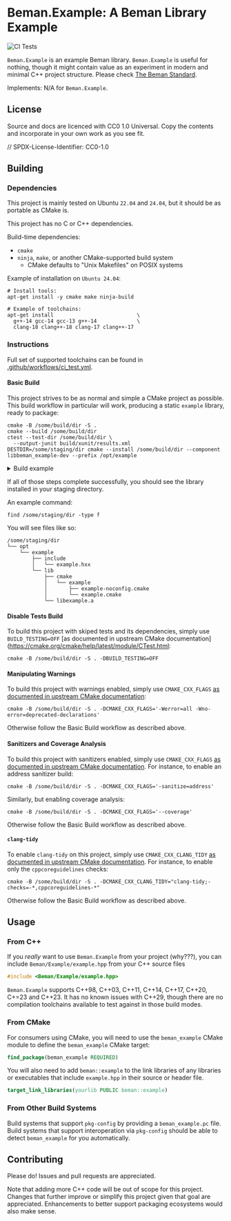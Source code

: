 <!--
SPDX-License-Identifier: CC0-1.0
-->

# Beman.Example: A Beman Library Example

![CI Tests](https://github.com/beman-project/Example/actions/workflows/ci_tests.yml/badge.svg)

`Beman.Example` is an example Beman library. `Beman.Example` is useful for nothing, though it might contain value as an experiment in modern and minimal C++ project structure. Please check [The Beman Standard](https://github.com/beman-project/beman/blob/main/docs/beman-standard.md).

Implements: N/A for `Beman.Example`.

## License

Source and docs are licenced with CC0 1.0 Universal. Copy the contents and incorporate in your own work as you see fit.

// SPDX-License-Identifier: CC0-1.0

## Building

### Dependencies

This project is mainly tested on Ubuntu `22.04` and `24.04`, but it should be as portable as CMake is.

This project has no C or C++ dependencies.

Build-time dependencies:

- `cmake`
- `ninja`, `make`, or another CMake-supported build system
  - CMake defaults to "Unix Makefiles" on POSIX systems

Example of installation on `Ubuntu 24.04`:

```shell
# Install tools:
apt-get install -y cmake make ninja-build

# Example of toolchains:
apt-get install                           \
  g++-14 gcc-14 gcc-13 g++-14             \
  clang-18 clang++-18 clang-17 clang++-17
```

### Instructions

Full set of supported toolchains can be found in [.github/workflows/ci_test.yml](.github/workflows/ci_test.yml).

#### Basic Build

This project strives to be as normal and simple a CMake project as possible. This build workflow in particular will work, producing a static `example` library, ready to package:

```shell
cmake -B /some/build/dir -S .
cmake --build /some/build/dir
ctest --test-dir /some/build/dir \
  --output-junit build/xunit/results.xml
DESTDIR=/some/staging/dir cmake --install /some/build/dir --component libbeman_example-dev --prefix /opt/example
```

<details>
<summary> Build example </summary>

```shell
# Configure example.
$ cmake -B .build -S .
-- The CXX compiler identification is GNU 13.2.0
-- Detecting CXX compiler ABI info
-- Detecting CXX compiler ABI info - done
-- Check for working CXX compiler: /usr/bin/c++ - skipped
-- Detecting CXX compile features
-- Detecting CXX compile features - done
-- Configuring done (0.1s)
-- Generating done (0.0s)
-- Build files have been written to: /path/to/repo/.build

# Build example.
$ cmake --build .build/
[ 14%] Built target gtest
[ 28%] Built target gmock
[ 42%] Built target gmock_main
[ 57%] Built target gtest_main
[ 71%] Built target beman_example
[ 78%] Building CXX object src/Beman/Example/tests/CMakeFiles/example_gtest.dir/example.t.cpp.o
[ 85%] Linking CXX executable example_gtest
[ 85%] Built target example_gtest
[100%] Built target sample_usage

# Run tests example.
$ ctest --test-dir .build
Internal ctest changing into directory: /path/to/repo/.build
Test project /path/to/repo/.build
    Start 1: ExampleTest.call_identity
1/1 Test #1: ExampleTest.call_identity ........   Passed    0.00 sec

100% tests passed, 0 tests failed out of 1

# Run examples.
$ .build/examples/sample_usage 
2024
```
</details>

If all of those steps complete successfully, you should see the library installed in your staging directory.

An example command:
```shell
find /some/staging/dir -type f
```

You will see files like so:

```
/some/staging/dir
└── opt
    └── example
        ├── include
        │   └── example.hxx
        └── lib
            ├── cmake
            │   └── example
            │       ├── example-noconfig.cmake
            │       └── example.cmake
            └── libexample.a
```

#### Disable Tests Build

To build this project with skiped tests and its dependencies, simply use `BUILD_TESTING=OFF` [as documented in upstream CMake documentation](https://cmake.org/cmake/help/latest/module/CTest.html:

```shell
cmake -B /some/build/dir -S . -DBUILD_TESTING=OFF
```

#### Manipulating Warnings

To build this project with warnings enabled, simply use `CMAKE_CXX_FLAGS` [as documented in upstream CMake documentation](https://cmake.org/cmake/help/latest/variable/CMAKE_LANG_FLAGS.html):

```shell
cmake -B /some/build/dir -S . -DCMAKE_CXX_FLAGS='-Werror=all -Wno-error=deprecated-declarations'
```

Otherwise follow the Basic Build workflow as described above.


#### Sanitizers and Coverage Analysis

To build this project with sanitizers enabled, simply use `CMAKE_CXX_FLAGS` [as documented in upstream CMake documentation](https://cmake.org/cmake/help/latest/variable/CMAKE_LANG_FLAGS.html). For instance, to enable an address sanitizer build:

```shell
cmake -B /some/build/dir -S . -DCMAKE_CXX_FLAGS='-sanitize=address'
```

Similarly, but enabling coverage analysis:

```shell
cmake -B /some/build/dir -S . -DCMAKE_CXX_FLAGS='--coverage'
```

Otherwise follow the Basic Build workflow as described above.


#### `clang-tidy`

To enable `clang-tidy` on this project, simply use `CMAKE_CXX_CLANG_TIDY` [as documented in upstream CMake documentation](https://cmake.org/cmake/help/latest/variable/CMAKE_LANG_CLANG_TIDY.html). For instance, to enable only the `cppcoreguidelines` checks:

```shell
cmake -B /some/build/dir -S . -DCMAKE_CXX_CLANG_TIDY="clang-tidy;-checks=-*,cppcoreguidelines-*"
```

Otherwise follow the Basic Build workflow as described above.


## Usage

### From C++

If you *really* want to use `Beman.Example` from your project (why???), you can include `Beman/Example/example.hpp` from your C++ source files

```cxx
#include <Beman/Example/example.hpp>
```

`Beman.Example` supports C++98, C++03, C++11, C++14, C++17, C++20, C+=23 and C++23. It has no known issues with C++29, though there are no compilation toolchains available to test against in those build modes.


### From CMake

For consumers using CMake, you will need to use the `beman_example` CMake module to define the `beman_example` CMake target:

```cmake
find_package(beman_example REQUIRED)
```

You will also need to add `beman::example` to the link libraries of any libraries or executables that include `example.hpp` in their source or header file.

```cmake
target_link_libraries(yourlib PUBLIC beman::example)
```

### From Other Build Systems

Build systems that support `pkg-config` by providing a `beman_example.pc` file. Build systems that support interoperation via `pkg-config` should be able to detect `beman_example` for you automatically.

## Contributing

Please do! Issues and pull requests are appreciated.

Note that adding more C++ code will be out of scope for this project. Changes that further improve or simplify this project given that goal are appreciated. Enhancements to better support packaging ecosystems would also make sense.


<!--
Creative Commons Legal Code

CC0 1.0 Universal

    CREATIVE COMMONS CORPORATION IS NOT A LAW FIRM AND DOES NOT PROVIDE
    LEGAL SERVICES. DISTRIBUTION OF THIS DOCUMENT DOES NOT CREATE AN
    ATTORNEY-CLIENT RELATIONSHIP. CREATIVE COMMONS PROVIDES THIS
    INFORMATION ON AN "AS-IS" BASIS. CREATIVE COMMONS MAKES NO WARRANTIES
    REGARDING THE USE OF THIS DOCUMENT OR THE INFORMATION OR WORKS
    PROVIDED HEREUNDER, AND DISCLAIMS LIABILITY FOR DAMAGES RESULTING FROM
    THE USE OF THIS DOCUMENT OR THE INFORMATION OR WORKS PROVIDED
    HEREUNDER.

Statement of Purpose

The laws of most jurisdictions throughout the world automatically confer
exclusive Copyright and Related Rights (defined below) upon the creator
and subsequent owner(s) (each and all, an "owner") of an original work of
authorship and/or a database (each, a "Work").

Certain owners wish to permanently relinquish those rights to a Work for
the purpose of contributing to a commons of creative, cultural and
scientific works ("Commons") that the public can reliably and without fear
of later claims of infringement build upon, modify, incorporate in other
works, reuse and redistribute as freely as possible in any form whatsoever
and for any purposes, including without limitation commercial purposes.
These owners may contribute to the Commons to promote the ideal of a free
culture and the further production of creative, cultural and scientific
works, or to gain reputation or greater distribution for their Work in
part through the use and efforts of others.

For these and/or other purposes and motivations, and without any
expectation of additional consideration or compensation, the person
associating CC0 with a Work (the "Affirmer"), to the extent that he or she
is an owner of Copyright and Related Rights in the Work, voluntarily
elects to apply CC0 to the Work and publicly distribute the Work under its
terms, with knowledge of his or her Copyright and Related Rights in the
Work and the meaning and intended legal effect of CC0 on those rights.

1. Copyright and Related Rights. A Work made available under CC0 may be
protected by copyright and related or neighboring rights ("Copyright and
Related Rights"). Copyright and Related Rights include, but are not
limited to, the following:

  i. the right to reproduce, adapt, distribute, perform, display,
     communicate, and translate a Work;
 ii. moral rights retained by the original author(s) and/or performer(s);
iii. publicity and privacy rights pertaining to a person's image or
     likeness depicted in a Work;
 iv. rights protecting against unfair competition in regards to a Work,
     subject to the limitations in paragraph 4(a), below;
  v. rights protecting the extraction, dissemination, use and reuse of data
     in a Work;
 vi. database rights (such as those arising under Directive 96/9/EC of the
     European Parliament and of the Council of 11 March 1996 on the legal
     protection of databases, and under any national implementation
     thereof, including any amended or successor version of such
     directive); and
vii. other similar, equivalent or corresponding rights throughout the
     world based on applicable law or treaty, and any national
     implementations thereof.

2. Waiver. To the greatest extent permitted by, but not in contravention
of, applicable law, Affirmer hereby overtly, fully, permanently,
irrevocably and unconditionally waives, abandons, and surrenders all of
Affirmer's Copyright and Related Rights and associated claims and causes
of action, whether now known or unknown (including existing as well as
future claims and causes of action), in the Work (i) in all territories
worldwide, (ii) for the maximum duration provided by applicable law or
treaty (including future time extensions), (iii) in any current or future
medium and for any number of copies, and (iv) for any purpose whatsoever,
including without limitation commercial, advertising or promotional
purposes (the "Waiver"). Affirmer makes the Waiver for the benefit of each
member of the public at large and to the detriment of Affirmer's heirs and
successors, fully intending that such Waiver shall not be subject to
revocation, rescission, cancellation, termination, or any other legal or
equitable action to disrupt the quiet enjoyment of the Work by the public
as contemplated by Affirmer's express Statement of Purpose.

3. Public License Fallback. Should any part of the Waiver for any reason
be judged legally invalid or ineffective under applicable law, then the
Waiver shall be preserved to the maximum extent permitted taking into
account Affirmer's express Statement of Purpose. In addition, to the
extent the Waiver is so judged Affirmer hereby grants to each affected
person a royalty-free, non transferable, non sublicensable, non exclusive,
irrevocable and unconditional license to exercise Affirmer's Copyright and
Related Rights in the Work (i) in all territories worldwide, (ii) for the
maximum duration provided by applicable law or treaty (including future
time extensions), (iii) in any current or future medium and for any number
of copies, and (iv) for any purpose whatsoever, including without
limitation commercial, advertising or promotional purposes (the
"License"). The License shall be deemed effective as of the date CC0 was
applied by Affirmer to the Work. Should any part of the License for any
reason be judged legally invalid or ineffective under applicable law, such
partial invalidity or ineffectiveness shall not invalidate the remainder
of the License, and in such case Affirmer hereby affirms that he or she
will not (i) exercise any of his or her remaining Copyright and Related
Rights in the Work or (ii) assert any associated claims and causes of
action with respect to the Work, in either case contrary to Affirmer's
express Statement of Purpose.

4. Limitations and Disclaimers.

 a. No trademark or patent rights held by Affirmer are waived, abandoned,
    surrendered, licensed or otherwise affected by this document.
 b. Affirmer offers the Work as-is and makes no representations or
    warranties of any kind concerning the Work, express, implied,
    statutory or otherwise, including without limitation warranties of
    title, merchantability, fitness for a particular purpose, non
    infringement, or the absence of latent or other defects, accuracy, or
    the present or absence of errors, whether or not discoverable, all to
    the greatest extent permissible under applicable law.
 c. Affirmer disclaims responsibility for clearing rights of other persons
    that may apply to the Work or any use thereof, including without
    limitation any person's Copyright and Related Rights in the Work.
    Further, Affirmer disclaims responsibility for obtaining any necessary
    consents, permissions or other rights required for any use of the
    Work.
 d. Affirmer understands and acknowledges that Creative Commons is not a
    party to this document and has no duty or obligation with respect to
    this CC0 or use of the Work.
-->
